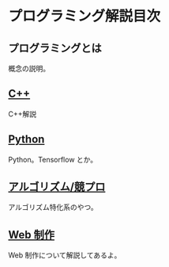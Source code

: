 # プログラミング解説目次

## プログラミングとは

概念の説明。

## [C++](/programming/cpp/)

C++解説

## [Python](/programming/py/)

Python。Tensorflow とか。

## [アルゴリズム/競プロ](/programming/algorithm/)

アルゴリズム特化系のやつ。

## [Web 制作](/programming/web/)

Web 制作について解説してあるよ。
